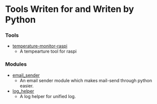 # Tools Writen for and Writen by Python

### Tools
- [temperature-monitor-raspi](temperature-monitor-raspi/readme.md)
  - A tempearture tool for raspi


### Modules
- [email_sender](email_sender/readme.md)
  - An email sender module which makes mail-send through python easier.
- [log_helper](log_helper/readme.md)
  - A log helper for unified log.


